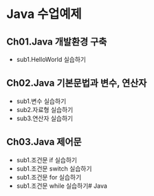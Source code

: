 # Java 수업예제

## Ch01.Java 개발환경 구축
- sub1.HelloWorld 실습하기

## Ch02.Java 기본문법과 변수, 연산자
- sub1.변수 실습하기
- sub2.자료형 실습하기
- sub3.연산자 실습하기

## Ch03.Java 제어문
- sub1.조건문 if 실습하기
- sub1.조건문 switch 실습하기
- sub1.조건문 for 실습하기
- sub1.조건문 while 실습하기# Java
